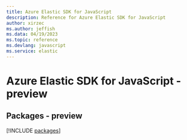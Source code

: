 ```yaml
---
title: Azure Elastic SDK for JavaScript
description: Reference for Azure Elastic SDK for JavaScript
author: xirzec
ms.author: jeffish
ms.data: 04/19/2023
ms.topic: reference
ms.devlang: javascript
ms.service: elastic
---
```

# Azure Elastic SDK for JavaScript - preview
## Packages - preview
[!INCLUDE [packages](elastic-index.md)]